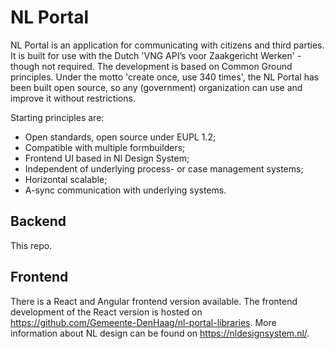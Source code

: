 # NL Portal

NL Portal is an application for communicating with citizens and third parties. It is built for use with the Dutch 'VNG API’s voor Zaakgericht Werken' - though not required. The development is based on Common Ground principles. Under the motto 'create once, use 340 times', the NL Portal has been built open source, so any (government) organization can use and improve it without restrictions.

Starting principles are:

- Open standards, open source under EUPL 1.2;
- Compatible with multiple formbuilders;
- Frontend UI based in Nl Design System;
- Independent of underlying process- or case management systems;
- Horizontal scalable;
- A-sync communication with underlying systems.

## Backend

This repo.

## Frontend

There is a React and Angular frontend version available. The frontend development of the React version is hosted on
https://github.com/Gemeente-DenHaag/nl-portal-libraries. More information about NL design can be found on https://nldesignsystem.nl/. 



